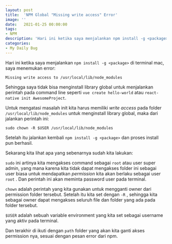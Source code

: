 ```yaml
---
layout: post
title:  'NPM Global "Missing write access" Error'
image: ''
date:   2021-01-25 00:00:00
tags:
- NPM
description: 'Hari ini ketika saya menjalankan npm install -g <package> di terminal mac, saya menemukan error'
categories:
- My Daily Bug
---
```


Hari ini ketika saya menjalankan `npm install -g <package>` di terminal mac, saya menemukan error:

```
Missing write access to /usr/local/lib/node_modules
```

Sehingga saya tidak bisa menginstall library global untuk menjalankan perintah pada command line seperti  `vue create hello-world` atau `react-native init AwesomeProject`.

Untuk mengatasi masalah init kita harus memiliki *write access* pada folder `/usr/local/lib/node_modules`  untuk menginstall library global, maka dari jalankan perintah ini:

```
sudo chown -R $USER /usr/local/lib/node_modules
```

Setelah itu jalankan kembali `npm install -g <package>` dan proses install pun berhasil.

Sekarang kita lihat apa yang sebenarnya sudah kita lakukan:

`sudo` ini artinya kita mengakses command sebagai `root` atau user super admin, yang mana karena kita tidak dapat mengakses folder ini sebagai user biasa untuk mendapatkan *permission* kita akan berlaku sebagai user `root` . Dan perintah ini akan meminta password user pada terminal.

`chown` adalah perintah yang kita gunakan untuk mengganti owner dari permission folder tersebut. Setelah itu kita set dengan `-R` , sehingga kita sebagai owner dapat mengakses seluruh file dan folder yang ada pada folder tersebut.

`$USER` adalah sebuah variable environment yang kita set  sebagai username yang aktiv pada terminal.

Dan terakhir di ikuti dengan `path` folder yang akan kita ganti akses permission nya, sesuai dengan pesan error dari npm.